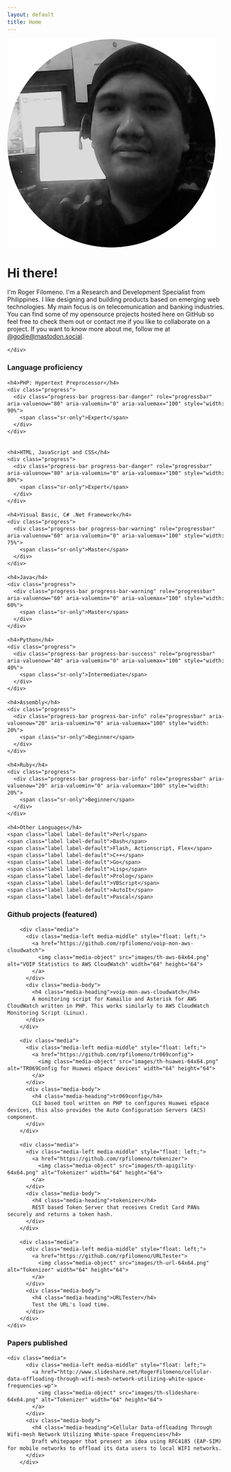 ```yaml
---
layout: default
title: Home
---
```


<div class="blurb">
    <img class="home-photo" src="images/roger-circle.png">
	<div class="home-profile">
            <h1>Hi there!</h1>
            <p>I'm Roger Filomeno. I'm a Research and Development Specialist from Philippines. 
            I like designing and building products based on emerging web technologies. My main focus
            is on telecomunication and banking industries. You can find some of my opensource projects
            hosted here on GitHub so feel free to check them out or contact me if you like to collaborate
            on a project. If you want to know more about me, follow me at <a rel="me" href="https://mastodon.social/@godieph">@godie@mastodon.social</a>.
            
             
    </div>   

  

</div><!-- /.blurb -->

<div class="clearfix"></div>

<div class="panel panel-default">
  <div class="panel-heading">
    <h3 class="panel-title">Language proficiency</h3>
  </div>
  <div class="panel-body">
	
	<h4>PHP: Hypertext Preprocessor</h4>
  	<div class="progress">
	  <div class="progress-bar progress-bar-danger" role="progressbar" aria-valuenow="80" aria-valuemin="0" aria-valuemax="100" style="width: 90%">
	    <span class="sr-only">Expert</span>
	  </div>
	</div>


	<h4>HTML, JavaScript and CSS</h4>
  	<div class="progress">
	  <div class="progress-bar progress-bar-danger" role="progressbar" aria-valuenow="80" aria-valuemin="0" aria-valuemax="100" style="width: 80%">
	    <span class="sr-only">Expert</span>
	  </div>
	</div>

	<h4>Visual Basic, C# .Net Framework</h4>
	<div class="progress">
	  <div class="progress-bar progress-bar-warning" role="progressbar" aria-valuenow="60" aria-valuemin="0" aria-valuemax="100" style="width: 75%">
	    <span class="sr-only">Master</span>
	  </div>
	</div>

	<h4>Java</h4>
	<div class="progress">
	  <div class="progress-bar progress-bar-warning" role="progressbar" aria-valuenow="60" aria-valuemin="0" aria-valuemax="100" style="width: 60%">
	    <span class="sr-only">Master</span>
	  </div>
	</div>

	<h4>Python</h4>
	<div class="progress">
	  <div class="progress-bar progress-bar-success" role="progressbar" aria-valuenow="40" aria-valuemin="0" aria-valuemax="100" style="width: 40%">
	    <span class="sr-only">Intermediate</span>
	  </div>
	</div>

	<h4>Assembly</h4>
	<div class="progress">
	  <div class="progress-bar progress-bar-info" role="progressbar" aria-valuenow="20" aria-valuemin="0" aria-valuemax="100" style="width: 20%">
	    <span class="sr-only">Beginner</span>
	  </div>
	</div>

	<h4>Ruby</h4>
	<div class="progress">
	  <div class="progress-bar progress-bar-info" role="progressbar" aria-valuenow="20" aria-valuemin="0" aria-valuemax="100" style="width: 20%">
	    <span class="sr-only">Beginner</span>
	  </div>
	</div>
	
	<h4>Other Languages</h4>
	<span class="label label-default">Perl</span>
	<span class="label label-default">Bash</span>
	<span class="label label-default">Flash, Actionscript, Flex</span>
	<span class="label label-default">C++</span>
	<span class="label label-default">Go</span>
	<span class="label label-default">Lisp</span>
	<span class="label label-default">Prolog</span>
	<span class="label label-default">VBScript</span>
	<span class="label label-default">AutoIt</span>
	<span class="label label-default">Pascal</span>
  </div>
</div>


<div class="panel panel-default">
  <div class="panel-heading">
  	<h3 class="panel-title">Github projects (featured)</h3>
  </div>
  <div class="panel-body">

        <div class="media">
		  <div class="media-left media-middle" style="float: left;">
		    <a href="https://github.com/rpfilomeno/voip-mon-aws-cloudwatch">
		      <img class="media-object" src="images/th-aws-64x64.png" alt="VOIP Statistics to AWS CloudWatch" width="64" height="64">
		    </a>
		  </div>
		  <div class="media-body">
		    <h4 class="media-heading">voip-mon-aws-cloudwatch</h4>
		    A monitoring script for Kamailio and Asterisk for AWS CloudWatch written in PHP. This works similarly to AWS CloudWatch Monitoring Script (Linux).
		  </div>
		</div>

		<div class="media">
		  <div class="media-left media-middle" style="float: left;">
		    <a href="https://github.com/rpfilomeno/tr069config">
		      <img class="media-object" src="images/th-huawei-64x64.png" alt="TR069Config for Huawei eSpace devices" width="64" height="64">
		    </a>
		  </div>
		  <div class="media-body">
		    <h4 class="media-heading">tr069config</h4>
		    CLI based tool written on PHP to configures Huawei eSpace devices, this also provides the Auto Configuration Servers (ACS) component.
		  </div>
		</div>

		<div class="media">
		  <div class="media-left media-middle" style="float: left;">
		    <a href="https://github.com/rpfilomeno/tokenizer">
		      <img class="media-object" src="images/th-apigility-64x64.png" alt="Tokenizer" width="64" height="64">
		    </a>
		  </div>
		  <div class="media-body">
		    <h4 class="media-heading">tokenizer</h4>
		    REST based Token Server that receives Credit Card PANs securely and returns a token hash.
		  </div>
		</div>

		<div class="media">
		  <div class="media-left media-middle" style="float: left;">
		    <a href="https://github.com/rpfilomeno/URLTester">
		      <img class="media-object" src="images/th-url-64x64.png" alt="Tokenizer" width="64" height="64">
		    </a>
		  </div>
		  <div class="media-body">
		    <h4 class="media-heading">URLTester</h4>
		    Test the URL's load time.
		  </div>
		</div>
	</div>
</div>

<div class="panel panel-default">
  <div class="panel-heading">
  	<h3 class="panel-title">Papers published</h3>
  </div>
  <div class="panel-body">

  	<div class="media">
		  <div class="media-left media-middle" style="float: left;">
		    <a href="http://www.slideshare.net/RogerFilomeno/cellular-data-offloading-through-wifi-mesh-network-utilizing-white-space-frequencies-wp">
		      <img class="media-object" src="images/th-slideshare-64x64.png" alt="Tokenizer" width="64" height="64">
		    </a>
		  </div>
		  <div class="media-body">
		    <h4 class="media-heading">Cellular Data-offloading Through Wifi-mesh Network Utilizing White-space Frequencies</h4>
		    Draft whitepaper that present an idea using RFC4185 (EAP-SIM) for mobile networks to offload its data users to local WIFI networks.
		  </div>
		</div>

  </div>
</div>